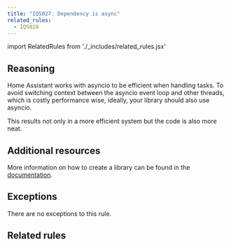 ```yaml
---
title: "IQS027: Dependency is async"
related_rules:
  - IQS028
---
```

import RelatedRules from './_includes/related_rules.jsx'

## Reasoning

Home Assistant works with asyncio to be efficient when handling tasks.
To avoid switching context between the asyncio event loop and other threads, which is costly performance wise, ideally, your library should also use asyncio.

This results not only in a more efficient system but the code is also more neat.

## Additional resources

More information on how to create a library can be found in the [documentation](../../../api_lib_index).

## Exceptions

There are no exceptions to this rule.

## Related rules

<RelatedRules relatedRules={frontMatter.related_rules}></RelatedRules>